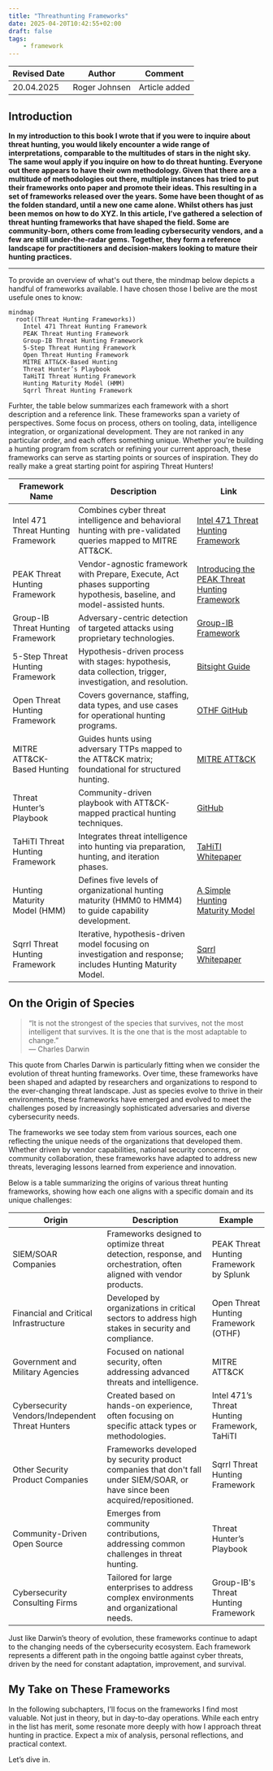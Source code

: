 ```yaml
---
title: "Threathunting Frameworks"
date: 2025-04-20T10:42:55+02:00
draft: false
tags:
    - framework
---
```


|Revised Date | Author | Comment |
| ----------- | ------ | ------- |
| 20.04.2025  | Roger Johnsen | Article added |

## Introduction

**In my introduction to this book I wrote that if you were to inquire about threat hunting, you would likely encounter a wide range of interpretations, comparable to the multitudes of stars in the night sky. The same woul apply if you inquire on how to do threat hunting. Everyone out there appears to have their own methodology. Given that there are a multitude of methodologies out there, multiple instances has tried to put their frameworks onto paper and promote their ideas. This resulting in a set of frameworks released over the years. Some have been thought of as the folden standard, until a new one came alone. Whilst others has just been memos on how to do XYZ. In this article, I’ve gathered a selection of threat hunting frameworks that have shaped the field. Some are community-born, others come from leading cybersecurity vendors, and a few are still under-the-radar gems. Together, they form a reference landscape for practitioners and decision-makers looking to mature their hunting practices.**

---

To provide an overview of what's out there, the mindmap below depicts a handful of frameworks available. I have chosen those I belive are the most usefule ones to know: 

```mermaid
mindmap
  root((Threat Hunting Frameworks))
    Intel 471 Threat Hunting Framework
    PEAK Threat Hunting Framework
    Group-IB Threat Hunting Framework
    5-Step Threat Hunting Framework
    Open Threat Hunting Framework
    MITRE ATT&CK-Based Hunting
    Threat Hunter’s Playbook
    TaHiTI Threat Hunting Framework
    Hunting Maturity Model (HMM)
    Sqrrl Threat Hunting Framework  
```

Furhter, the table below summarizes each framework with a short description and a reference link. These frameworks span a variety of perspectives. Some focus on process, others on tooling, data, intelligence integration, or organizational development. They are not ranked in any particular order, and each offers something unique. Whether you're building a hunting program from scratch or refining your current approach, these frameworks can serve as starting points or sources of inspiration. They do really make a great starting point for aspiring Threat Hunters!

| Framework Name | Description | Link |
|----------------|-------------|------|
| Intel 471 Threat Hunting Framework | Combines cyber threat intelligence and behavioral hunting with pre-validated queries mapped to MITRE ATT&CK.         | [Intel 471 Threat Hunting Framework ](https://intel471.com/resources/whitepapers/threat-hunting-framework) |
| PEAK Threat Hunting Framework    | Vendor-agnostic framework with Prepare, Execute, Act phases supporting hypothesis, baseline, and model-assisted hunts. | [Introducing the PEAK Threat Hunting Framework](https://www.splunk.com/en_us/blog/security/peak-threat-hunting-framework.html)                                                 |
| Group-IB Threat Hunting Framework | Adversary-centric detection of targeted attacks using proprietary technologies.                                     | [Group-IB Framework](https://www.ecura.at/wp-content/uploads/2021/08/Group-IB_Threat-Hunting-Framework_Leaflet_ENG_.pdf) |
| 5-Step Threat Hunting Framework  | Hypothesis-driven process with stages: hypothesis, data collection, trigger, investigation, and resolution.          | [Bitsight Guide](https://www.bitsight.com/learn/threat-hunting-explained)                     |
| Open Threat Hunting Framework    | Covers governance, staffing, data types, and use cases for operational hunting programs.                             | [OTHF GitHub](https://github.com/TactiKoolSec/OTHF/blob/main/Entire%20Framework/OTHF_Full_Framework_v3.pdf)                                  |
| MITRE ATT&CK-Based Hunting       | Guides hunts using adversary TTPs mapped to the ATT&CK matrix; foundational for structured hunting.                  | [MITRE ATT&CK](https://attack.mitre.org/)                                                    |
| Threat Hunter’s Playbook         | Community-driven playbook with ATT&CK-mapped practical hunting techniques.                                           | [GitHub](https://github.com/OTRF/ThreatHunter-Playbook)                                       |
| TaHiTI Threat Hunting Framework  | Integrates threat intelligence into hunting via preparation, hunting, and iteration phases.                          | [TaHiTI Whitepaper](https://www.betaalvereniging.nl/wp-content/uploads/TaHiTI-Threat-Hunting-Methodology-whitepaper.pdf) |
| Hunting Maturity Model (HMM)     | Defines five levels of organizational hunting maturity (HMM0 to HMM4) to guide capability development. | [A Simple Hunting Maturity Model](https://detect-respond.blogspot.com/2015/10/a-simple-hunting-maturity-model.html) |
| Sqrrl Threat Hunting Framework   | Iterative, hypothesis-driven model focusing on investigation and response; includes Hunting Maturity Model.          | [Sqrrl Whitepaper](https://www.threathunting.net/files/framework-for-threat-hunting-whitepaper.pdf) |

## On the Origin of Species

> “It is not the strongest of the species that survives, not the most intelligent that survives. It is the one that is the most adaptable to change.”  
> — Charles Darwin

This quote from Charles Darwin is particularly fitting when we consider the evolution of threat hunting frameworks. Over time, these frameworks have been shaped and adapted by researchers and organizations to respond to the ever-changing threat landscape. Just as species evolve to thrive in their environments, these frameworks have emerged and evolved to meet the challenges posed by increasingly sophisticated adversaries and diverse cybersecurity needs.

The frameworks we see today stem from various sources, each one reflecting the unique needs of the organizations that developed them. Whether driven by vendor capabilities, national security concerns, or community collaboration, these frameworks have adapted to address new threats, leveraging lessons learned from experience and innovation.

Below is a table summarizing the origins of various threat hunting frameworks, showing how each one aligns with a specific domain and its unique challenges:

| Origin | Description | Example |
| ------ | ----------- | ------- |
| SIEM/SOAR Companies                          | Frameworks designed to optimize threat detection, response, and orchestration, often aligned with vendor products.          | PEAK Threat Hunting Framework by Splunk          |
| Financial and Critical Infrastructure        | Developed by organizations in critical sectors to address high stakes in security and compliance.                           | Open Threat Hunting Framework (OTHF)            |
| Government and Military Agencies             | Focused on national security, often addressing advanced threats and intelligence.                                           | MITRE ATT&CK                                     |
| Cybersecurity Vendors/Independent Threat Hunters | Created based on hands-on experience, often focusing on specific attack types or methodologies.                              | Intel 471’s Threat Hunting Framework, TaHiTI     |
| Other Security Product Companies             | Frameworks developed by security product companies that don't fall under SIEM/SOAR, or have since been acquired/repositioned. | Sqrrl Threat Hunting Framework                   |
| Community-Driven Open Source                 | Emerges from community contributions, addressing common challenges in threat hunting.                                          | Threat Hunter’s Playbook                         |
| Cybersecurity Consulting Firms               | Tailored for large enterprises to address complex environments and organizational needs.                                     | Group-IB's Threat Hunting Framework              |               |

Just like Darwin’s theory of evolution, these frameworks continue to adapt to the changing needs of the cybersecurity ecosystem. Each framework represents a different path in the ongoing battle against cyber threats, driven by the need for constant adaptation, improvement, and survival.

## My Take on These Frameworks

In the following subchapters, I’ll focus on the frameworks I find most valuable. Not just in theory, but in day-to-day operations. While each entry in the list has merit, some resonate more deeply with how I approach threat hunting in practice. Expect a mix of analysis, personal reflections, and practical context.

Let’s dive in.

